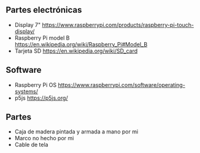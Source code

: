 ## Partes electrónicas
- Display 7" https://www.raspberrypi.com/products/raspberry-pi-touch-display/
- Raspberry Pi model B https://en.wikipedia.org/wiki/Raspberry_Pi#Model_B
- Tarjeta SD https://en.wikipedia.org/wiki/SD_card

## Software
- Raspberry Pi OS https://www.raspberrypi.com/software/operating-systems/
- p5js https://p5js.org/

## Partes 
- Caja de madera pintada y armada a mano por mi
- Marco no hecho por mi
- Cable de tela
